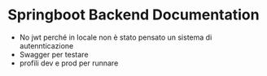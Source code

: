 # Springboot Backend Documentation


- No jwt perché in locale non è stato pensato un sistema di autennticazione
- Swagger per testare
- profili dev e prod per runnare